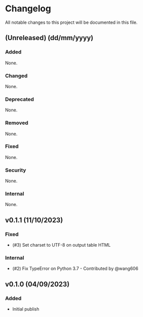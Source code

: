 # Changelog
All notable changes to this project will be documented in this file.

## (Unreleased) (dd/mm/yyyy)
### Added
None.

### Changed
None.

### Deprecated
None.

### Removed
None.

### Fixed
None.

### Security
None.

### Internal
None.

## v0.1.1 (11/10/2023)
### Fixed
- (#3) Set charset to UTF-8 on output table HTML

### Internal
- (#2) Fix TypeError on Python 3.7 - Contributed by @wang606

## v0.1.0 (04/09/2023)
### Added
- Initial publish
